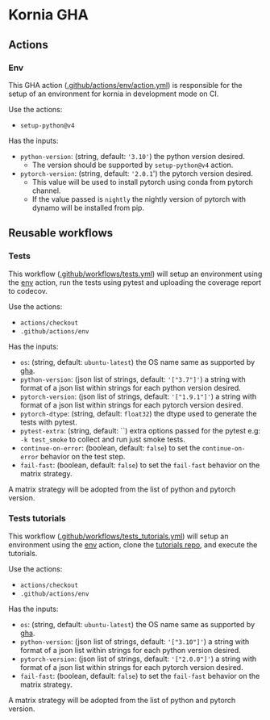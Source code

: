 # Kornia GHA

## Actions

### Env
This GHA action ([.github/actions/env/action.yml](actions/env/action.yml)) is
responsible for the setup of an environment for kornia in development mode on
CI.

Use the actions:
- `setup-python@v4`

Has the inputs:
- `python-version`: (string, default: `'3.10'`) the python version desired.
  - The version should be supported by `setup-python@v4` action.
- `pytorch-version`: (string, default: `'2.0.1`') the pytorch version desired.
  - This value will be used to install pytorch using conda from pytorch
    channel.
  - If the value passed is `nightly` the nightly version of pytorch with dynamo
    will be installed from pip.


## Reusable workflows

### Tests
This workflow ([.github/workflows/tests.yml](workflows/tests.yml)) will setup
an environment using the [env](#Env) action, run the tests using pytest and
uploading the coverage report to codecov.

Use the actions:
- `actions/checkout`
- `.github/actions/env`

Has the inputs:
- `os`: (string, default: `ubuntu-latest`) the OS name same as supported by [gha](https://docs.github.com/en/actions/using-workflows/workflow-syntax-for-github-actions#choosing-github-hosted-runners).
- `python-version`: (json list of strings, default: `'["3.7"]'`) a string with
  format of a json list within strings for each python version desired.
- `pytorch-version`: (json list of strings, default: `'["1.9.1"]'`) a string
  with format of a json list within strings for each pytorch version desired.
- `pytorch-dtype`: (string, default: `float32`) the dtype used to generate
  the tests with pytest.
- `pytest-extra`: (string, default: ``) extra options passed for the pytest
  e.g: `-k test_smoke` to collect and run just smoke tests.
- `continue-on-error`: (boolean, default: `false`) to set the
  `continue-on-error` behavior on the test step.
- `fail-fast`: (boolean, default: `false`) to set the `fail-fast` behavior on
  the matrix strategy.

A matrix strategy will be adopted from the list of python and pytorch version.

### Tests tutorials
This workflow ([.github/workflows/tests_tutorials.yml](workflows/tests_tutorials.yml)) will setup
an environment using the [env](#Env) action, clone the [tutorials repo](https://github.com/kornia/tutorials), and execute the tutorials.

Use the actions:
- `actions/checkout`
- `.github/actions/env`

Has the inputs:
- `os`: (string, default: `ubuntu-latest`) the OS name same as supported by [gha](https://docs.github.com/en/actions/using-workflows/workflow-syntax-for-github-actions#choosing-github-hosted-runners).
- `python-version`: (json list of strings, default: `'["3.10"]'`) a string with
  format of a json list within strings for each python version desired.
- `pytorch-version`: (json list of strings, default: `'["2.0.0"]'`) a string
  with format of a json list within strings for each pytorch version desired.
- `fail-fast`: (boolean, default: `false`) to set the `fail-fast` behavior on
  the matrix strategy.

A matrix strategy will be adopted from the list of python and pytorch version.
